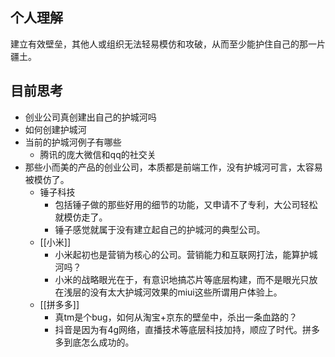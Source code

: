 ## 个人理解

建立有效壁垒，其他人或组织无法轻易模仿和攻破，从而至少能护住自己的那一片疆土。

## 目前思考

- 创业公司真创建出自己的护城河吗
- 如何创建护城河
- 当前的护城河例子有哪些
	- 腾讯的庞大微信和qq的社交关
- 那些小而美的产品的创业公司，本质都是前端工作，没有护城河可言，太容易被模仿了。
	- 锤子科技
		- 包括锤子做的那些好用的细节的功能，又申请不了专利，大公司轻松就模仿走了。
		- 锤子感觉就属于没有建立起自己的护城河的典型公司。
	- [[小米]]
		- 小米起初也是营销为核心的公司。营销能力和互联网打法，能算护城河吗？
		- 小米的战略眼光在于，有意识地搞芯片等底层构建，而不是眼光只放在浅层的没有太大护城河效果的miui这些所谓用户体验上。
	- [[拼多多]]
		- 真tm是个bug，如何从淘宝+京东的壁垒中，杀出一条血路的？
		- 抖音是因为有4g网络，直播技术等底层科技加持，顺应了时代。拼多多到底怎么成功的。
